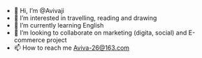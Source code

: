 - 👋 Hi, I’m @Avivaji
- 👀 I’m interested in travelling, reading and drawing
- 🌱 I’m currently learning English
- 💞️ I’m looking to collaborate on marketing (digita, social) and E-commerce project
- 📫 How to reach me Aviva-26@163.com

<!---
Avivaji/Avivaji is a ✨ special ✨ repository because its `README.md` (this file) appears on your GitHub profile.
You can click the Preview link to take a look at your changes.
--->
